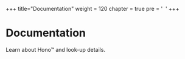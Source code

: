 +++
title="Documentation"
weight = 120
chapter = true
pre = '&nbsp;<i class="fas fa-book"></i>&nbsp;'
+++

# Documentation 

Learn about Hono&trade; and look-up details.
